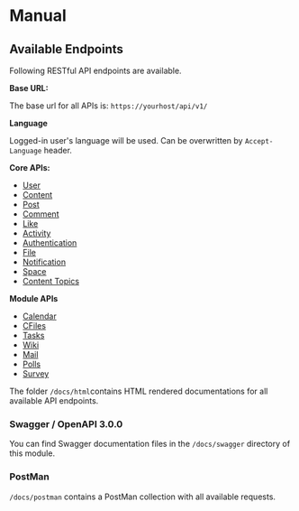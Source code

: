 # Manual

## Available Endpoints 

Following RESTful API endpoints are available.

**Base URL:**

The base url for all APIs is: `https://yourhost/api/v1/`

**Language**

Logged-in user's language will be used. Can be overwritten by `Accept-Language` header.


**Core APIs:**

- [User](https://marketplace.humhub.com/module/rest/docs/html/user.html)
- [Content](https://marketplace.humhub.com/module/rest/docs/html/content.html)
- [Post](https://marketplace.humhub.com/module/rest/docs/html/post.html)
- [Comment](https://marketplace.humhub.com/module/rest/docs/html/comment.html)
- [Like](https://marketplace.humhub.com/module/rest/docs/html/like.html)
- [Activity](https://marketplace.humhub.com/module/rest/docs/html/activity.html)
- [Authentication](https://marketplace.humhub.com/module/rest/docs/html/auth.html)
- [File](https://marketplace.humhub.com/module/rest/docs/html/file.html)
- [Notification](https://marketplace.humhub.com/module/rest/docs/html/notification.html)
- [Space](https://marketplace.humhub.com/module/rest/docs/html/space.html)
- [Content Topics](https://marketplace.humhub.com/module/rest/docs/html/topic.html)

**Module APIs** 

- [Calendar](https://marketplace.humhub.com/module/calendar/docs/swagger/calendar.html)
- [CFiles](https://marketplace.humhub.com/module/cfiles/docs/swagger/cfiles.html)
- [Tasks](https://marketplace.humhub.com/module/tasks/docs/swagger/task.html)
- [Wiki](https://marketplace.humhub.com/module/wiki/docs/swagger/wiki.html)
- [Mail](https://marketplace.humhub.com/module/mail/docs/swagger/mail.html)
- [Polls](https://marketplace.humhub.com/module/polls/docs/swagger/poll.html)
- [Survey](https://marketplace.humhub.com/module/survey/docs/swagger/survey.html)


The folder `/docs/html`contains HTML rendered documentations for all available API endpoints.

### Swagger / OpenAPI 3.0.0 

You can find Swagger documentation files in the `/docs/swagger` directory of this module.

### PostMan

`/docs/postman` contains a PostMan collection with all available requests.

